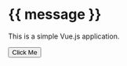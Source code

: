 <script src="https://unpkg.com/vue@3/dist/vue.global.js"></script>

<div id="app">
    <h1>{{ message }}</h1>
    <p>This is a simple Vue.js application.</p>
    <button @click="updateMessage">Click Me</button>
</div>

<script>
    const { createApp, ref } = Vue;

    createApp({
        setup() {
            const message = ref('Hello, Vue!');

            const updateMessage = () => {
                message.value = 'Button Clicked!';
            };

            return {
                message,
                updateMessage
            };
        }
    }).mount('#app');
    
</script>
